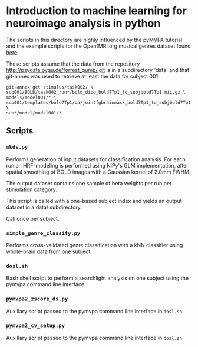 
# Introduction to machine learning for neuroimage analysis in python

The scripts in this directory are highly influenced by the pyMVPA tutorial and the example scripts for the OpenfMRI.org musical genres dataset found [here](https://github.com/psychoinformatics-de/studyforrest-paper-pandoradata).

These scripts assume that the data from the repository <http://psydata.ovgu.de/forrest_gump/.git> is in a subdirectory 'data' and that git-annex was used to retrieve at least the data for subject 001:
```
git-annex get stimulus/task002/ \
sub001/BOLD/task002_run*/bold_dico_bold7Tp1_to_subjbold7Tp1.nii.gz \
models/model001/* \
sub001/templates/bold7Tp1/qa/jointfgbrainmask_bold7Tp1_to_subjbold7Tp1.nii.gz \
sub*/model/model001/*
```
## Scripts

### `mkds.py`

Performs generation of input datasets for classification analysis. For each run
an HRF-modeling is performed using NiPy's GLM implementation, after spatial
smoothing of BOLD images with a Gaussian kernel of 2.0mm FWHM.

The output dataset contains one sample of beta weights per run per stimulation
category.

This script is called with a one-based subject index and yields an output dataset
in a data/ subdirectory.

Call once per subject.

### `simple_genre_classify.py`
Performs cross-validated genre classification with a kNN classifier using whole-brain data from one subject.

### `dosl.sh`
Bash shell script to perform a searchlight analysis on one subject using the pymvpa command line interface.

### `pymvpa2_zscore_ds.py`
Auxillary script passed to the pymvpa command line interface in `dosl.sh`

### `pymvpa2_cv_setup.py`
Auxillary script passed to the pymvpa command line interface in `dosl.sh`
